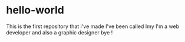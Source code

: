 # hello-world
This is the first repository that i've made
I've been called Imy 
I'm a web developer  and also a graphic designer
bye !
